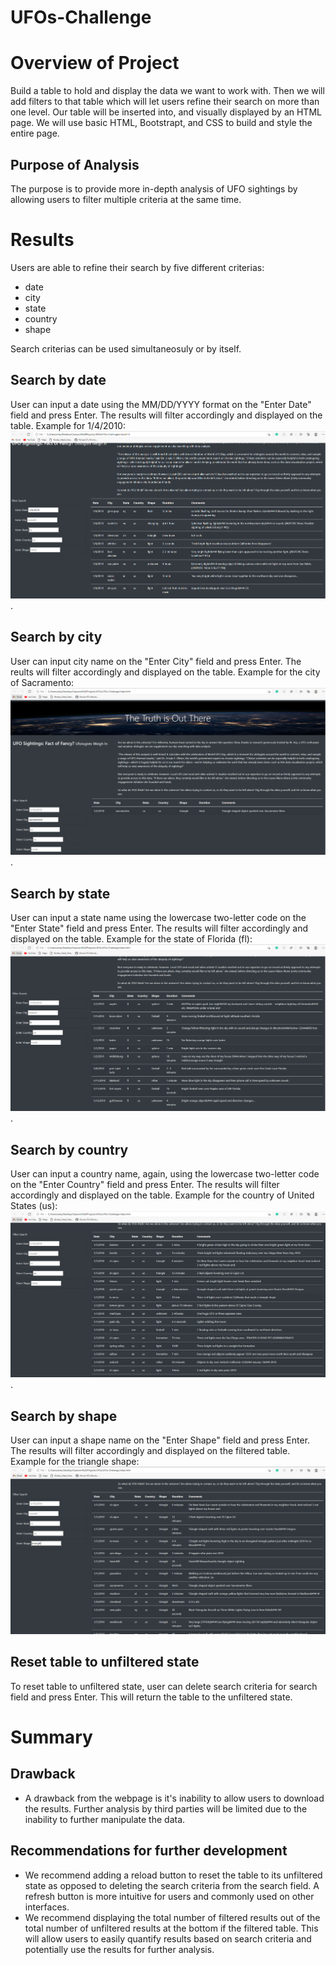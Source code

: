 # UFOs-Challenge
# Overview of Project
Build a table to hold and display the data we want to work with. Then we will add filters to that table which will let users refine their search on more than one level. Our table will be inserted into, and visually displayed by an HTML page. We will use basic HTML, Bootstrapt, and CSS to build and style the entire page.
## Purpose of Analysis
The purpose is to provide more in-depth analysis of UFO sightings by allowing users to filter multiple criteria at the same time. 
# Results
Users are able to refine their search by five different criterias:
- date
- city
- state
- country
- shape

Search criterias can be used simultaneosuly or by itself.
## Search by date
User can input a date using the MM/DD/YYYY format on the "Enter Date" field and press Enter. The results will filter accordingly and displayed on the table. Example for 1/4/2010:
![Image for 1/4/2010](https://github.com/arelysrsd87/UFOs-Challenge/blob/main/images/1_4_2010.png).
## Search by city
User can input city name on the "Enter City" field and press Enter. The reults will filter accordingly and displayed on the table. Example for the city of Sacramento:
![Sacramento](https://github.com/arelysrsd87/UFOs-Challenge/blob/main/images/Sacramento.png).
## Search by state
User can input a state name using the lowercase two-letter code on the "Enter State" field and press Enter. The results will filter accordingly and displayed on the table. Example for the state of Florida (fl):
![Florida](https://github.com/arelysrsd87/UFOs-Challenge/blob/main/images/Florida.png).
## Search by country
User can input a country name, again, using the lowercase two-letter code on the "Enter Country" field and press Enter. The results will filter accordingly and displayed on the table. Example for the country of United States (us):
![US](https://github.com/arelysrsd87/UFOs-Challenge/blob/main/images/US.png).
## Search by shape
User can input a shape name on the "Enter Shape" field and press Enter. The results will filter accordingly and displayed on the filtered table. Example for the triangle shape:
![triangle](https://github.com/arelysrsd87/UFOs-Challenge/blob/main/images/triangle.png)
## Reset table to unfiltered state
To reset table to unfiltered state, user can delete search criteria for search field and press Enter. This will return the table to the unfiltered state.
# Summary
## Drawback
- A drawback from the webpage is it's inability to allow users to download the results. Further analysis by third parties will be limited due to the inability to further manipulate the data.
## Recommendations for further development
- We recommend adding a reload button to reset the table to its unfiltered state as opposed to deleting the search criteria from the search field. A refresh button is more intuitive for users and commonly used on other interfaces. 
- We recommend displaying the total number of filtered results out of the total number of unfiltered results at the bottom if the filtered table. This will allow users to easily quantify results based on search criteria and potentially use the results for further analysis.